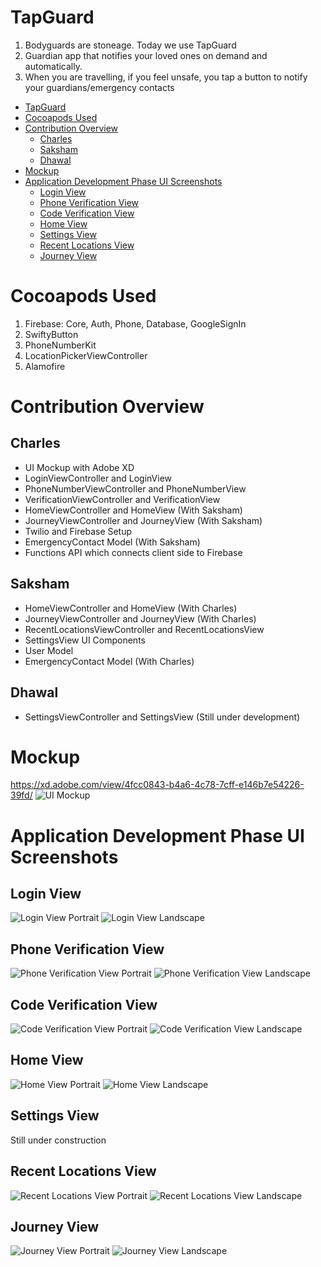 # TapGuard
1. Bodyguards are stoneage. Today we use TapGuard
2. Guardian app that notifies your loved ones on demand and automatically. 
3. When you are travelling, if you feel unsafe, you tap a button to notify your guardians/emergency contacts

- [TapGuard](#tapguard)
- [Cocoapods Used](#cocoapods-used)
- [Contribution Overview](#contribution-overview)
    - [Charles](#charles)
    - [Saksham](#saksham)
    - [Dhawal](#dhawal)
- [Mockup](#mockup)
- [Application Development Phase UI Screenshots](#application-development-phase-ui-screenshots)
    - [Login View](#login-view)
    - [Phone Verification View](#phone-verification-view)
    - [Code Verification View](#code-verification-view)
    - [Home View](#home-view)
    - [Settings View](#settings-view)
    - [Recent Locations View](#recent-locations-view)
    - [Journey View](#journey-view)

# Cocoapods Used
1. Firebase: Core, Auth, Phone, Database, GoogleSignIn
2. SwiftyButton
3. PhoneNumberKit
4. LocationPickerViewController
5. Alamofire

# Contribution Overview
## Charles
- UI Mockup with Adobe XD
- LoginViewController and LoginView
- PhoneNumberViewController and PhoneNumberView
- VerificationViewController and VerificationView
- HomeViewController and HomeView (With Saksham)
- JourneyViewController and JourneyView (With Saksham)
- Twilio and Firebase Setup
- EmergencyContact Model (With Saksham)
- Functions API which connects client side to Firebase

## Saksham
- HomeViewController and HomeView (With Charles)
- JourneyViewController and JourneyView (With Charles)
- RecentLocationsViewController and RecentLocationsView
- SettingsView UI Components
- User Model
- EmergencyContact Model (With Charles)

## Dhawal
- SettingsViewController and SettingsView (Still under development)

# Mockup
https://xd.adobe.com/view/4fcc0843-b4a6-4c78-7cff-e146b7e54226-39fd/
<img src="DocumentationMedia/Mockup.png" alt="UI Mockup">

# Application Development Phase UI Screenshots
## Login View
<img src="DocumentationMedia/LoginViewPortrait.png" alt="Login View Portrait">
<img src="DocumentationMedia/LoginViewLandscape.png" alt="Login View Landscape">

## Phone Verification View
<img src="DocumentationMedia/PhoneVerificationViewPortrait.png" alt="Phone Verification View Portrait">
<img src="DocumentationMedia/PhoneVerificationViewLandscape.png" alt="Phone Verification View Landscape">

## Code Verification View
<img src="DocumentationMedia/CodeVerificationViewPortrait.png" alt="Code Verification View Portrait">
<img src="DocumentationMedia/CodeVerificationViewLandscape.png" alt="Code Verification View Landscape">

## Home View
<img src="DocumentationMedia/HomeViewPortrait.png" alt="Home View Portrait">
<img src="DocumentationMedia/HomeViewLandscape.png" alt="Home View Landscape">

## Settings View
Still under construction
<!-- <img src="DocumentationMedia/SettingsViewPortrait.png" alt="Settings View Portrait">
<img src="DocumentationMedia/SettingsViewLandscape.png" alt="Settings View Landscape"> -->

## Recent Locations View
<img src="DocumentationMedia/RecentLocationsViewPortrait.png" alt="Recent Locations View Portrait">
<img src="DocumentationMedia/RecentLocationsViewLandscape.png" alt="Recent Locations View Landscape">

## Journey View
<img src="DocumentationMedia/JourneyViewPortrait.png" alt="Journey View Portrait">
<img src="DocumentationMedia/JourneyViewLandscape.png" alt="Journey View Landscape">